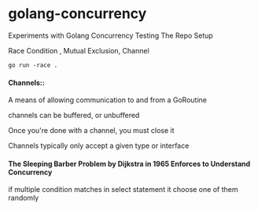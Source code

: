 # golang-concurrency
Experiments with Golang Concurrency
Testing The Repo Setup

Race Condition , Mutual Exclusion, Channel
```
go run -race .
```
#### Channels::

A means of allowing communication to and from a GoRoutine  

channels can be buffered, or unbuffered  

Once you're done with a channel, you must close it  

Channels typically only accept a given type or interface  


#### The Sleeping Barber Problem by Dijkstra in 1965 Enforces to Understand Concurrency  

if multiple condition matches in select statement it choose one of them randomly


